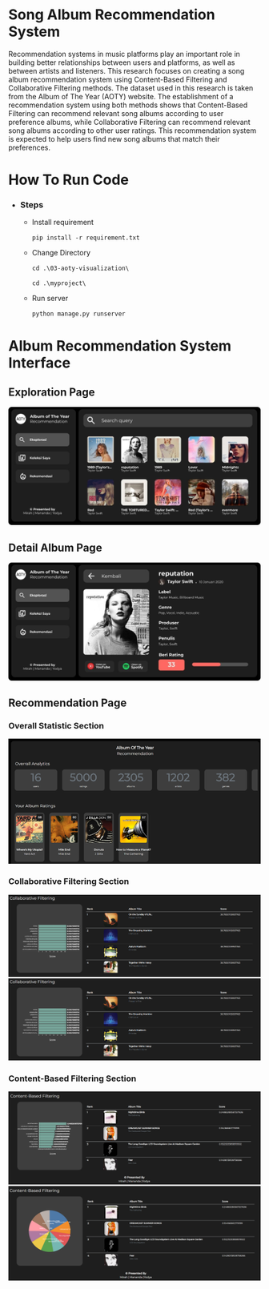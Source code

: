 # Song Album Recommendation System 

Recommendation systems in music platforms play an important 
role in building better relationships between users and platforms, 
as well as between artists and listeners. 
This research focuses on creating a song album recommendation system 
using Content-Based Filtering and Collaborative Filtering methods. 
The dataset used in this research is taken from the Album of The Year (AOTY) website. 
The establishment of a recommendation system using both methods shows that 
Content-Based Filtering can recommend relevant song albums according to user preference albums, 
while Collaborative Filtering can recommend relevant song albums according to other user ratings. 
This recommendation system is expected to help users find new song albums that match their preferences.

# How To Run Code

- ### Steps
  - Install requirement
    ```
    pip install -r requirement.txt
    ```
  - Change Directory
    ```
    cd .\03-aoty-visualization\
    ```
    ```
    cd .\myproject\
    ```

  - Run server
    ```
    python manage.py runserver 
    ```
    
# Album Recommendation System Interface
## Exploration Page
<img src="./assets/pencarian.jpg">

## Detail Album Page
<img src="./assets/detail.jpg">

## Recommendation Page
### Overall Statistic Section
<img src="./assets/rekomendasiSstatistik.png">

### Collaborative Filtering Section
<img src="./assets/CollaborativeFiltering1.png">
<img src="./assets/CollaborativeFiltering1.png">

### Content-Based Filtering Section
<img src="./assets/ContentBasedFiltering1.png">
<img src="./assets/ContentBasedFiltering2.png">
